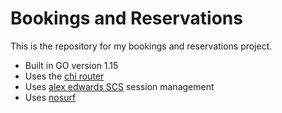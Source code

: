# Bookings and Reservations

This is the repository for my bookings and reservations project.

- Built in GO version 1.15
- Uses the [chi router](http://github.com/go-chi/chi/v5)
- Uses [alex edwards SCS](https://github.com/alexedwards/scs/v2) session management
- Uses [nosurf](https://github.com/justinas/nosurf)